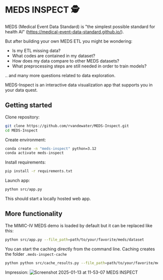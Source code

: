 # MEDS INSPECT 🕵️

MEDS (Medical Event Data Standard) is "the simplest possible standard for health AI" (https://medical-event-data-standard.github.io/). 

But after building your own MEDS ETL you might be wondering:
- Is my ETL missing data?
- What codes are contained in my dataset?
- How does my data compare to other MEDS datasets?
- What preprocessing steps are still needed in order to train models?

.. and many more questions related to data exploration. 

MEDS-Inspect is an interactive data visualization app that supports you in your data quest.

## Getting started
Clone repository:
``` bash
git clone https://github.com/rvandewater/MEDS-Inspect.git
cd MEDS-Inspect
```
Create environment:
```` bash
conda create -n "meds-inspect" python=3.12  
conda activate meds-inspect
````
Install requirements:
```` bash
pip install -r requirements.txt
````
Launch app:
```` bash
python src/app.py
````
This should start a locally hosted web app. 

## More functionality
The MIMIC-IV MEDS demo is loaded by default but it can be replaced like this:

```` bash
python src/app.py --file_path=path/to/your/favorite/meds/dataset
````

You can start the caching directly from the command line. Caching creates the folder `.meds-inspect-cache`

```` bash
python python src/cache_results.py --file_path=path/to/your/favorite/meds/dataset
````

Impression:
![Screenshot 2025-01-13 at 11-53-07 MEDS INSPECT](https://github.com/user-attachments/assets/03b81fdd-689c-4151-a522-b5b52db74e66)

